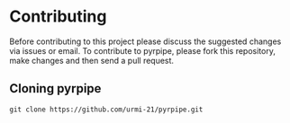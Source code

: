 # Contributing

Before contributing to this project please discuss the suggested changes via issues or email.
To contribute to pyrpipe, please fork this repository, make changes and then send a pull request.



## Cloning pyrpipe

`git clone https://github.com/urmi-21/pyrpipe.git`




